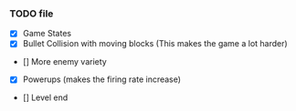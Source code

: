 ### TODO file
- [x] Game States
- [x] Bullet Collision with moving blocks (This makes the game a lot harder)
- [] More enemy variety
- [x] Powerups (makes the firing rate increase)
- [] Level end